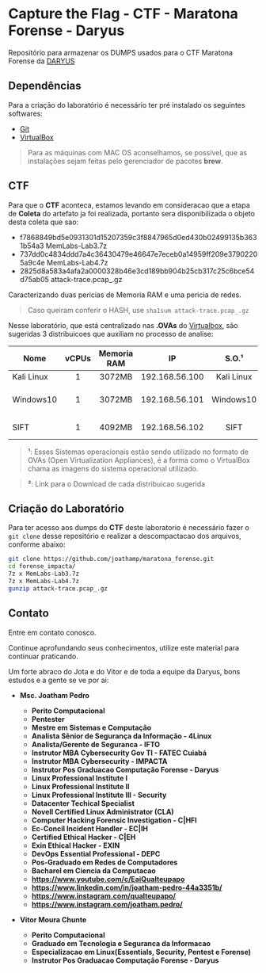 Capture the Flag - CTF - Maratona Forense - Daryus
=============================

Repositório para armazenar os DUMPS usados para o CTF Maratona Forense da [DARYUS][1]

Dependências
------------

Para a criação do laboratório é necessário ter pré instalado os seguintes softwares:

* [Git][2]
* [VirtualBox][3]

> Para as máquinas com MAC OS aconselhamos, se possível, que as instalações sejam feitas pelo gerenciador de pacotes **brew**.

CTF
-----------

Para que o **CTF** aconteca, estamos levando em consideracao que a etapa de **Coleta** do artefato ja foi realizada, portanto sera disponibilizada o objeto desta coleta que sao:

* f7868849bd5e0931301d15207359c3f8847965d0ed430b02499135b3631b54a3  MemLabs-Lab3.7z
* 737dd0c4834ddd7a4c36430479e46647e7eceb0a14959ff209e37902205a9c4e  MemLabs-Lab4.7z
* 2825d8a583a4afa2a0000328b46e3cd189bb904b25cb317c25c6bce54d75ab05  attack-trace.pcap_.gz

Caracterizando duas pericias de Memoria RAM e uma pericia de redes.

> Caso queiram conferir o HASH, use `sha1sum attack-trace.pcap_.gz`

Nesse laboratório, que está centralizado nas **.OVAs** do [Virtualbox][3], são sugeridas 3 distribuicoes que auxiliam no processo de analise:

Nome       | vCPUs | Memoria RAM | IP             | S.O.¹           | Link para Download²
---------- |:-----:|:-----------:|:--------------:|:---------------:| -----------------------------
Kali Linux | 1     | 3072MB      | 192.168.56.100 | Kali Linux      | [https://www.kali.org/get-kali/][5]
Windows10  | 1     | 3072MB      | 192.168.56.101 | Windows10       | [https://developer.microsoft.com/en-us/windows/downloads/virtual-machines/][6]
SIFT       | 1     | 4092MB      | 192.168.56.102 | SIFT            | [https://www.sans.org/tools/sift-workstation/][7]

> **¹**: Esses Sistemas operacionais estão sendo utilizado no formato de OVAs (Open Virtualization Appliances), é a forma como o VirtualBox chama as imagens do sistema operacional utilizado.

> **²**: Link para o Download de cada distribuicao sugerida

Criação do Laboratório 
----------------------

Para ter acesso aos dumps do **CTF** deste laboratorio é necessário fazer o `git clone` desse repositório e realizar a descompactacao dos arquivos, conforme abaixo:

```bash
git clone https://github.com/joathamp/maratona_forense.git
cd forense_impacta/
7z x MemLabs-Lab3.7z
7z x MemLabs-Lab4.7z
gunzip attack-trace.pcap_.gz 
```

Contato
----------------------

Entre em contato conosco.

Continue aprofundando seus conhecimentos, utilize este material para continuar praticando. 


Um forte abraco do Jota e do Vitor e de toda a equipe da Daryus, bons estudos e a gente se ve por ai:

* **Msc. Joatham Pedro**
  * **Perito Computacional**
  * **Pentester**
  * **Mestre em Sistemas e Computação** 
  * **Analista Sênior de Segurança da Informação - 4Linux** 
  * **Analista/Gerente de Seguranca - IFTO**   
  * **Instrutor MBA Cybersecurity Gov TI - FATEC Cuiabá**
  * **Instrutor  MBA Cybersecurity - IMPACTA**
  * **Instrutor Pos Graduacao Computação Forense - Daryus**
  * **Linux Professional Institute I** 
  * **Linux Professional Institute II** 
  * **Linux Professional Institute III - Security** 
  * **Datacenter Techical Specialist** 
  * **Novell Certified Linux Administrator (CLA)** 
  * **Computer Hacking Forensic Investigation - C|HFI** 
  * **Ec-Concil Incident Handler - EC|IH** 
  * **Certified Ethical Hacker - C|EH** 
  * **Exin Ethical Hacker - EXIN** 
  * **DevOps Essential Professional - DEPC** 
  * **Pos-Graduado em Redes de Computadores**
  * **Bacharel em Ciencia da Computacao**
  * **https://www.youtube.com/c/EaiQualteupapo**
  * **https://www.linkedin.com/in/joatham-pedro-44a3351b/**
  * **https://www.instagram.com/qualteupapo/**
  * **https://www.instagram.com/joatham.pedro/**



* **Vitor Moura Chunte**
  * **Perito Computacional**
  * **Graduado em Tecnologia e Seguranca da Informacao**
  * **Especializacao em Linux(Essentials, Security, Pentest e Forense)**
  * **Instrutor Pos Graduacao Computação Forense - Daryus**



[1]: https://www.daryus.com.br/
[2]: https://git-scm.com/downloads
[3]: https://www.virtualbox.org/wiki/Downloads
[5]: https://www.kali.org/get-kali/
[6]: https://developer.microsoft.com/en-us/windows/downloads/virtual-machines/
[7]: https://www.sans.org/tools/sift-workstation/
